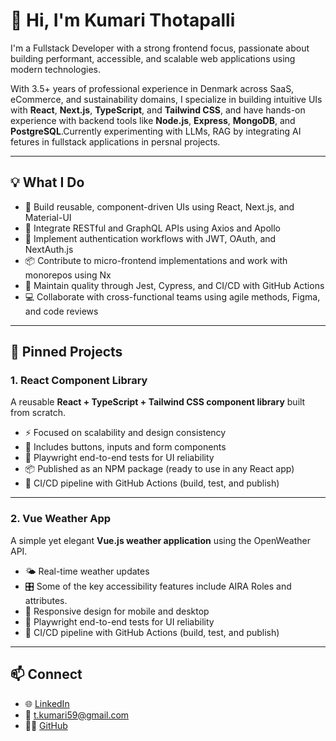 # 👋 Hi, I'm Kumari Thotapalli

I'm a Fullstack Developer with a strong frontend focus, passionate about building performant, accessible, and scalable web applications using modern technologies.

With 3.5+ years of professional experience in Denmark across SaaS, eCommerce, and sustainability domains, I specialize in building intuitive UIs with **React**, **Next.js**, **TypeScript**, and **Tailwind CSS**, and have hands-on experience with backend tools like **Node.js**, **Express**, **MongoDB**, and **PostgreSQL**.Currently experimenting with LLMs, RAG by integrating AI fetures in fullstack applications in persnal projects.

---

## 💡 What I Do

- 🧩 Build reusable, component-driven UIs using React, Next.js, and Material-UI
- 🔄 Integrate RESTful and GraphQL APIs using Axios and Apollo
- 🔐 Implement authentication workflows with JWT, OAuth, and NextAuth.js
- 📦 Contribute to micro-frontend implementations and work with monorepos using Nx
- 🧪 Maintain quality through Jest, Cypress, and CI/CD with GitHub Actions
- 💻 Collaborate with cross-functional teams using agile methods, Figma, and code reviews

---

## 📌 Pinned Projects

### 1. React Component Library  
A reusable **React + TypeScript + Tailwind CSS component library** built from scratch.  
- ⚡ Focused on scalability and design consistency  
- 🎨 Includes buttons, inputs and form components
- 🧪 Playwright end-to-end tests for UI reliability  
- 📦 Published as an NPM package (ready to use in any React app)
- 🔄 CI/CD pipeline with GitHub Actions (build, test, and publish)

---

### 2. Vue Weather App  
A simple yet elegant **Vue.js weather application** using the OpenWeather API.  
- 🌤️ Real-time weather updates  
- 🎛️ Some of the key accessibility features include AIRA Roles and attributes.
- 📱 Responsive design for mobile and desktop
- 🧪 Playwright end-to-end tests for UI reliability
- 🔄 CI/CD pipeline with GitHub Actions (build, test, and publish)

---

## 📫 Connect
- 🌐 [LinkedIn](https://linkedin.com/in/tkumari)
- 📧 t.kumari59@gmail.com
- 🧑‍💻 [GitHub](https://github.com/kumarith)
